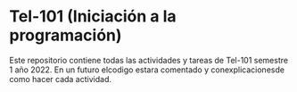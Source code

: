 # Tel-101 (Iniciación a la programación)
Este repositorio contiene todas las actividades y tareas de Tel-101 semestre 1 año 2022.
En un futuro elcodigo estara comentado y conexplicacionesde como hacer cada actividad.
